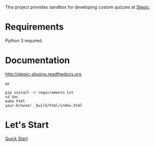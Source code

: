 This project provides sandbox for developing custom quizzes at [Stepic](http://stepic.org).


Requirements
===

Python 3 required.

Documentation
===

http://stepic-plugins.readthedocs.org

or

```
pip install -r requirements.txt
cd doc
make html
your-browser _build/html/index.html
```

Let's Start
===

[Quick Start](http://stepic-plugins.readthedocs.org/en/latest/for_impatient.html)

